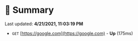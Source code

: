 # 📖 Summary
Last updated: **4/21/2021, 11:03:19 PM**

- `GET` [https://google.com](https://google.com) - **Up** (175ms)
